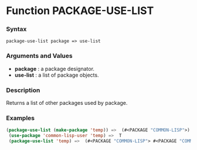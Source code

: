 <!-- Generated on 05/10/2020 by https://github.com/anto2oo/clhs-evolved -->

# Function PACKAGE-USE-LIST

### Syntax
`package-use-list package => use-list`  


### Arguments and Values
- **package** : a package designator.   
- **use-list** : a list of package objects.   


### Description
Returns a list of other packages used by package.



### Examples
```lisp 
(package-use-list (make-package 'temp)) =>  (#<PACKAGE "COMMON-LISP">)
 (use-package 'common-lisp-user 'temp) =>  T
 (package-use-list 'temp) =>  (#<PACKAGE "COMMON-LISP"> #<PACKAGE "COMMON-LISP-USER">)Side Effects: None.
```
